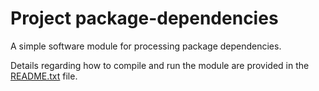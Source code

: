 # Project package-dependencies
A simple software module for processing package dependencies.

Details regarding how to compile and run the module are provided in the [README.txt](https://github.com/IceRage/package-dependencies/blob/master/README.txt) file.

